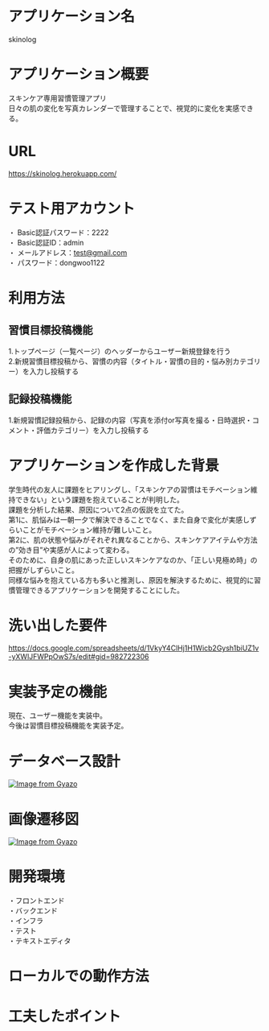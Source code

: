 # アプリケーション名 
skinolog

# アプリケーション概要
スキンケア専用習慣管理アプリ<br>
日々の肌の変化を写真カレンダーで管理することで、視覚的に変化を実感できる。

# URL
https://skinolog.herokuapp.com/

# テスト用アカウント
・ Basic認証パスワード：2222<br>
・ Basic認証ID：admin<br>
・ メールアドレス：test@gmail.com<br>
・ パスワード：dongwoo1122

# 利用方法
## 習慣目標投稿機能
1.トップページ（一覧ページ）のヘッダーからユーザー新規登録を行う<br>
2.新規習慣目標投稿から、習慣の内容（タイトル・習慣の目的・悩み別カテゴリー）を入力し投稿する

## 記録投稿機能
1.新規習慣記録投稿から、記録の内容（写真を添付or写真を撮る・日時選択・コメント・評価カテゴリー）を入力し投稿する


# アプリケーションを作成した背景
学生時代の友人に課題をヒアリングし、「スキンケアの習慣はモチベーション維持できない」という課題を抱えていることが判明した。<br>
課題を分析した結果、原因について2点の仮説を立てた。<br>
第1に、肌悩みは一朝一夕で解決できることでなく、また自身で変化が実感しずらいことがモチベーション維持が難しいこと。<br>
第2に、肌の状態や悩みがそれぞれ異なることから、スキンケアアイテムや方法の”効き目”や実感が人によって変わる。<br>そのために、自身の肌にあった正しいスキンケアなのか、「正しい見極め時」の把握がしずらいこと。<br>
同様な悩みを抱えている方も多いと推測し、原因を解決するために、視覚的に習慣管理できるアプリケーションを開発することにした。

# 洗い出した要件
https://docs.google.com/spreadsheets/d/1VkyY4ClHj1H1Wicb2Gysh1biUZ1v-yXWlJFWPpOwS7s/edit#gid=982722306

# 実装予定の機能
現在、ユーザー機能を実装中。<br>
今後は習慣目標投稿機能を実装予定。

# データベース設計
[![Image from Gyazo](https://i.gyazo.com/2f1e083a9860d435c99538e6ad5e7d22.png)](https://gyazo.com/2f1e083a9860d435c99538e6ad5e7d22)

# 画像遷移図
[![Image from Gyazo](https://i.gyazo.com/227aa91f821478d3802891f64080b421.png)](https://gyazo.com/227aa91f821478d3802891f64080b421)

# 開発環境
・フロントエンド<br>
・バックエンド<br>
・インフラ<br>
・テスト<br>
・テキストエディタ<br>

# ローカルでの動作方法

# 工夫したポイント

